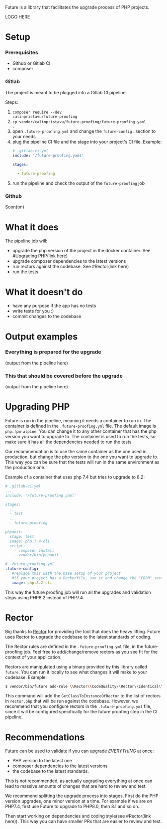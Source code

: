 Future is a library that facilitates the upgrade process of PHP projects.

LOGO HERE

# Setup
### Prerequisites
* Github or Gitlab CI
* composer

### Gitlab
The project is meant to be plugged into a Gitlab CI pipeline.

Steps:
1. <code>composer require --dev calinpristavu/future-proofing</code>
2. <code>cp vendor/calinpristavu/future-proofing/future-proofing.yaml .</code>
3. open `.future-proofing.yml` and change the `future-config:` section to your needs
4. plug the pipeline CI file and the stage into your project's CI file. Example:
    ```yaml
    # .gitlab-ci.yml
    include: '/future-proofing.yaml'
    
    stages:
      ...
      - future-proofing
    ```
5. run the pipeline and check the output of the `future-proofing` job

### Github
Soon(tm)

# What it does
The pipeline job will:
* upgrade the php version of the project in the docker container. See #Upgrading PHP(link here)
* upgrade composer dependencies to the latest versions
* run rectors against the codebase. See #Rector(link here)
* run the tests

# What it doesn't do
* have any purpose if the app has no tests
* write tests for you :)
* commit changes to the codebase

# Output examples
### Everything is prepared for the upgrade
(output from the pipeline here)
### This that should be covered before the upgrade
(output from the pipeline here)

# Upgrading PHP
Future is run in the pipeline, meaning it needs a container to run in. The container is defined in the `.future-proofing.yml` file. The default image is `php:fpm-alpine`. You can change it to any other container that has the php version you want to upgrade to. The container is used to run the tests, so make sure it has all the dependencies needed to run the tests.

Our recommendation is to use the same container as the one used in production, but change the php version to the one you want to upgrade to. This way you can be sure that the tests will run in the same environment as the production one.

Example of a container that uses php 7.4 but tries to upgrade to 8.2:
```yaml
# .gitlab-ci.yml
...
include: '/future-proofing.yaml'

stages:
  ...
  - test
  ...
  - future-proofing

phpunit:
  stage: test
  image: php:7.4-cli
  script:
    - composer install
    - vendor/bin/phpunit
```
```yaml
# .future-proofing.yml
.future-config:
   #replace this with the base setup of your project
   #if your project has a Dockerfile, use it and change the "FROM" section to php:fpm-alpine
   image: php:8.2-cli
```

This way the future proofing job will run all the upgrades and validation steps using PHP8.2 instead of PHP7.4.


# Rector
Big thanks to [Rector](https://github.com/rectorphp/rector) for providing the tool that does the heavy lifting. Future uses Rector to upgrade the codebase to the latest standards of coding.

The Rector rules are defined in the `.future-proofing.yml` file, in the future-proofing job.
Feel free to add/change/remove rectors as you see fit for the context of your application.

Rectors are manipulated using a binary provided by this library called `future`. You can run it locally to see what changes it will make to your codebase. Example:
```bash
$ vendor/bin/future add-rule \\Rector\\CodeQuality\\Rector\\Identical\\GetClassToInstanceOfRector
```
This command will add the `GetClassToInstanceOfRector` to the list of rectors in `rector.php` that will be run against the codebase.
However, we recommend that you configure rectors in the `.future-proofing.yml` file, since it will be configured specifically for the future proofing step in the CI pipeline.

# Recommendations
Future can be used to validate if you can upgrade *EVERYTHING* at once: 
* PHP version to the latest one
* composer dependencies to the latest versions
* the codebase to the latest standards. 

This is not recommended, as actually upgrading everything at once can lead to massive amounts of changes that are hard to review and test.

We recommend splitting the upgrade process into stages. First do the PHP version upgrades, one minor version at a time. For example if we are on PHP7.4, first use Future to upgrade to PHP8.0, then 8.1 and so on...

Then start working on dependencies and coding style(see #Rector(link here)). This way you can have smaller PRs that are easier to review and test.
